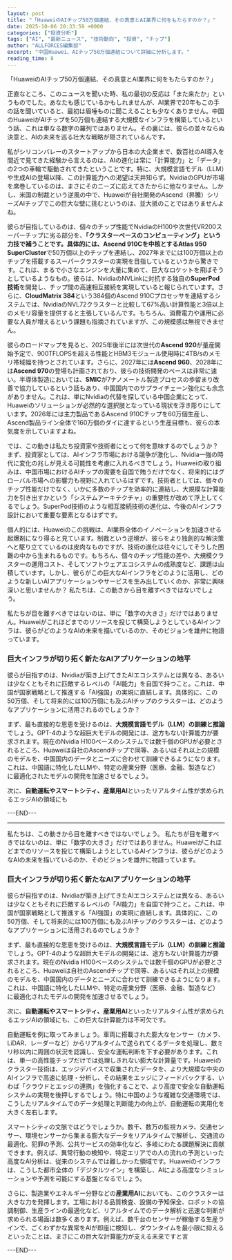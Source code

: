```yaml
---
layout: post
title: "「HuaweiのAIチップ50万個連結、その真意とAI業界に何をもたらすのか？」"
date: 2025-10-06 20:33:59 +0000
categories: ["投資分析"]
tags: ["AI", "最新ニュース", "技術動向", "投資", "チップ"]
author: "ALLFORCES編集部"
excerpt: "中国Huawei、AIチップ50万個連結について詳細に分析します。"
reading_time: 8
---
```


「HuaweiのAIチップ50万個連結、その真意とAI業界に何をもたらすのか？」

正直なところ、このニュースを聞いた時、私の最初の反応は「また来たか」というものでした。あなたも感じているかもしれませんが、AI業界で20年もこの手の話を聞いていると、最初は眉唾ものに聞こえることも少なくありません。中国のHuaweiがAIチップを50万個も連結する大規模なインフラを構築しているという話、これは単なる数字の羅列ではありません。その裏には、彼らの並々ならぬ決意と、AIの未来を巡る壮大な戦略が隠されているんです。

私がシリコンバレーのスタートアップから日本の大企業まで、数百社のAI導入を間近で見てきた経験から言えるのは、AIの進化は常に「計算能力」と「データ」の2つの車輪で駆動されてきたということです。特に、大規模言語モデル（LLM）や生成AIの登場以降、この計算能力への渇望は天井知らず。NvidiaのGPUが市場を席巻しているのは、まさにそのニーズに応えてきたからに他なりません。しかし、米国の制裁という逆風の中で、Huaweiが自社開発のAscend（昇騰）シリーズAIチップでこの巨大な壁に挑むというのは、並大抵のことではありませんよね。

彼らが目指しているのは、個々のチップ性能でNvidiaのH100や次世代VR200スーパーチップに劣る部分を、**「クラスターベースのコンピューティング」**という力技で補うことです。具体的には、**Ascend 910C**を中核とする**Atlas 950 SuperCluster**で50万個以上のチップを連結し、2027年までには100万個以上のチップを搭載するスーパークラスターの実現を目指しているというから驚きです。これは、まるで小さなエンジンを大量に集めて、巨大なロケットを飛ばそうとしているようなもの。彼らは、NvidiaのNVLinkに対抗する独自の**SuperPod技術**を開発し、チップ間の高速相互接続を実現していると報じられています。さらに、**CloudMatrix 384**という384個のAscend 910Cプロセッサを連結するシステムでは、NvidiaのNVL72クラスターと比較して67%高い計算性能と3倍以上のメモリ容量を提供すると主張しているんです。もちろん、消費電力や運用に必要な人員が増えるという課題も指摘されていますが、この規模感は無視できません。

彼らのロードマップを見ると、2025年後半には次世代の**Ascend 920**が量産開始予定で、900TFLOPSを超える性能とHBM3モジュール使用時に4TB/sのメモリ帯域幅を持つとされています。さらに、2027年には**Ascend 960**、2028年には**Ascend 970**の登場も計画されており、彼らの技術開発のペースは非常に速い。半導体製造においては、**SMIC**が7ナノメートル製造プロセスの歩留まり改善で協力しているという話もあり、中国国内でのサプライチェーン強化にも余念がありません。これは、単にNvidiaの代替を探している中国企業にとって、Huaweiのソリューションが必然的な選択肢となっている現状を浮き彫りにしています。2026年には主力製品であるAscend 910Cチップを60万個生産し、Ascend製品ライン全体で160万個のダイに達するという生産目標も、彼らの本気度を示していますよね。

では、この動きは私たち投資家や技術者にとって何を意味するのでしょうか？ まず、投資家としては、AIインフラ市場における競争が激化し、Nvidia一強の時代に変化の兆しが見える可能性を考慮に入れるべきでしょう。Huaweiの取り組みは、中国市場におけるAIチップの需要を自国で賄うだけでなく、将来的にはグローバル市場への影響力も視野に入れているはずです。技術者としては、個々のチップ性能だけでなく、いかに多数のチップを効率的に連結し、大規模な計算能力を引き出すかという「システムアーキテクチャ」の重要性が改めて浮上してくるでしょう。SuperPod技術のような相互接続技術の進化は、今後のAIインフラ設計において重要な要素となるはずです。

個人的には、Huaweiのこの挑戦は、AI業界全体のイノベーションを加速させる起爆剤になり得ると見ています。制裁という逆境が、彼らをより独創的な解決策へと駆り立てているのは皮肉なものですが、技術の進化は往々にしてそうした困難の中から生まれるものです。もちろん、個々のチップ性能の差や、大規模クラスターの運用コスト、そしてソフトウェアエコシステムの成熟度など、課題は山積しています。しかし、彼らがこの巨大なAIインフラをどのように活用し、どのような新しいAIアプリケーションやサービスを生み出していくのか、非常に興味深いと思いませんか？ 私たちは、この動きから目を離すべきではないでしょう。

私たちが目を離すべきではないのは、単に「数字の大きさ」だけではありません。Huaweiがこれほどまでのリソースを投じて構築しようとしているAIインフラは、彼らがどのようなAIの未来を描いているのか、そのビジョンを雄弁に物語っています。

### 巨大インフラが切り拓く新たなAIアプリケーションの地平

彼らが目指すのは、Nvidiaが築き上げてきたAIエコシステムとは異なる、あるいは少なくともそれに匹敵するレベルの「AI能力」を自国で持つこと。これは、中国が国家戦略として推進する「AI強国」の実現に直結します。具体的に、この50万個、そして将来的には100万個にも及ぶAIチップのクラスターは、どのようなアプリケーションに活用されるのでしょうか？

まず、最も直接的な恩恵を受けるのは、**大規模言語モデル（LLM）の訓練と推論**でしょう。GPT-4のような超巨大モデルの開発には、途方もない計算能力が要求されます。現在のNvidia H100ベースのシステムでは数千個のGPUが必要とされるところ、Huaweiは自社のAscendチップで同等、あるいはそれ以上の規模のモデルを、中国国内のデータとニーズに合わせて訓練できるようになります。これは、中国語に特化したLLMや、特定の産業分野（医療、金融、製造など）に最適化されたモデルの開発を加速させるでしょう。

次に、**自動運転やスマートシティ、産業用AI**といったリアルタイム性が求められるエッジAIの領域にも

---END---

---

私たちは、この動きから目を離すべきではないでしょう。 私たちが目を離すべきではないのは、単に「数字の大きさ」だけではありません。Huaweiがこれほどまでのリソースを投じて構築しようとしているAIインフラは、彼らがどのようなAIの未来を描いているのか、そのビジョンを雄弁に物語っています。

### 巨大インフラが切り拓く新たなAIアプリケーションの地平
彼らが目指すのは、Nvidiaが築き上げてきたAIエコシステムとは異なる、あるいは少なくともそれに匹敵するレベルの「AI能力」を自国で持つこと。これは、中国が国家戦略として推進する「AI強国」の実現に直結します。具体的に、この50万個、そして将来的には100万個にも及ぶAIチップのクラスターは、どのようなアプリケーションに活用されるのでしょうか？

まず、最も直接的な恩恵を受けるのは、**大規模言語モデル（LLM）の訓練と推論**でしょう。GPT-4のような超巨大モデルの開発には、途方もない計算能力が要求されます。現在のNvidia H100ベースのシステムでは数千個のGPUが必要とされるところ、Huaweiは自社のAscendチップで同等、あるいはそれ以上の規模のモデルを、中国国内のデータとニーズに合わせて訓練できるようになります。これは、中国語に特化したLLMや、特定の産業分野（医療、金融、製造など）に最適化されたモデルの開発を加速させるでしょう。

次に、**自動運転やスマートシティ、産業用AI**といったリアルタイム性が求められるエッジAIの領域にも、この巨大な計算能力は不可欠です。

自動運転を例に取ってみましょう。車両に搭載された膨大なセンサー（カメラ、LiDAR、レーダーなど）からリアルタイムで送られてくるデータを処理し、数ミリ秒以内に周囲の状況を認識し、安全な運転判断を下す必要があります。これは、単一の高性能チップだけでは処理しきれない膨大な計算量です。Huaweiのクラスター技術は、エッジデバイスで収集されたデータを、より大規模な中央のAIインフラで高速に処理・分析し、その結果をエッジにフィードバックする、いわば「クラウドとエッジの連携」を強化することで、より高度で安全な自動運転システムの実現を後押しするでしょう。特に中国のような複雑な交通環境では、こうしたリアルタイムでのデータ処理と判断能力の向上が、自動運転の実用化を大きく左右します。

スマートシティの文脈ではどうでしょうか。数千、数万の監視カメラ、交通センサー、環境センサーから集まる膨大なデータをリアルタイムで解析し、交通流の最適化、犯罪の予測、公共サービスの効率化など、多岐にわたる課題解決に貢献できます。例えば、異常行動の検知や、特定エリアでの人の流れの予測といった高度なAI分析は、従来のシステムでは難しかった領域です。Huaweiのインフラは、こうした都市全体の「デジタルツイン」を構築し、AIによる高度なシミュレーションや予測を可能にする基盤となるでしょう。

さらに、製造業やエネルギー分野などの**産業用AI**においても、このクラスターは大きな力を発揮します。工場における品質検査、設備の予知保全、ロボットの協調制御、生産ラインの最適化など、リアルタイムでのデータ解析と迅速な判断が求められる場面は数多くあります。例えば、数千台のセンサーが稼働する生産ラインで、ごくわずかな異常をAIが即座に検知し、ダウンタイムを最小限に抑えるといったことは、まさにこの巨大な計算能力が支える未来ですと言

---END---
